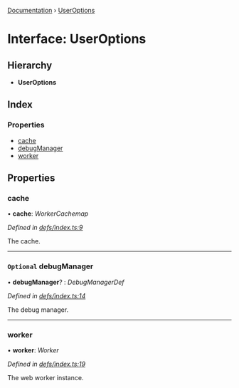 [Documentation](../README.md) › [UserOptions](useroptions.md)

# Interface: UserOptions

## Hierarchy

* **UserOptions**

## Index

### Properties

* [cache](useroptions.md#cache)
* [debugManager](useroptions.md#optional-debugmanager)
* [worker](useroptions.md#worker)

## Properties

###  cache

• **cache**: *WorkerCachemap*

*Defined in [defs/index.ts:9](https://github.com/badbatch/graphql-box/blob/a215d380/packages/worker-client/src/defs/index.ts#L9)*

The cache.

___

### `Optional` debugManager

• **debugManager**? : *DebugManagerDef*

*Defined in [defs/index.ts:14](https://github.com/badbatch/graphql-box/blob/a215d380/packages/worker-client/src/defs/index.ts#L14)*

The debug manager.

___

###  worker

• **worker**: *Worker*

*Defined in [defs/index.ts:19](https://github.com/badbatch/graphql-box/blob/a215d380/packages/worker-client/src/defs/index.ts#L19)*

The web worker instance.

